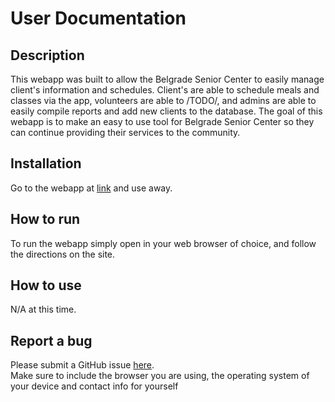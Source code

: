 # User Documentation

## Description  

This webapp was built to allow the Belgrade Senior Center to easily manage client's information and schedules.  Client's are able to schedule 
meals and classes via the app, volunteers are able to /TODO/, and admins are able to easily compile reports and add new clients to the database.
The goal of this webapp is to make an easy to use tool for Belgrade Senior Center so they can continue providing their services to the community.  

## Installation 

Go to the webapp at [link](https://bsc-development.firebaseapp.com/) and use away.

## How to run

To run the webapp simply open in your web browser of choice, and follow the directions on the site.

## How to use

N/A at this time.

## Report a bug

Please submit a GitHub issue [here](https://github.com/SpencerCornish/belgrade-senior-center/issues).  
Make sure to include the browser you are using, the operating system of your device and contact info for yourself
